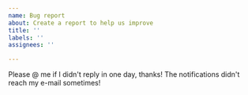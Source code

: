 ```yaml
---
name: Bug report
about: Create a report to help us improve
title: ''
labels: ''
assignees: ''

---
```


Please @ me if I didn't reply in one day, thanks!
The notifications didn't reach my e-mail sometimes!
